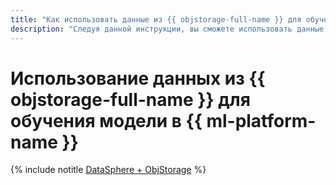 ```yaml
---
title: "Как использовать данные из {{ objstorage-full-name }} для обучения модели в {{ ml-platform-name }}"
description: "Следуя данной инструкции, вы сможете использовать данные из {{ objstorage-full-name }} для обучения модели в {{ ml-platform-name }}."
---
```


# Использование данных из {{ objstorage-full-name }} для обучения модели в {{ ml-platform-name }}

{% include notitle [DataSphere + ObjStorage](../../_tutorials/datasphere/s3-to-datasphere.md) %}